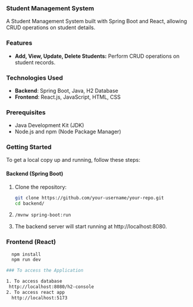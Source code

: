 ### Student Management System

A Student Management System built with Spring Boot and React, allowing CRUD operations on student details.

### Features

- **Add, View, Update, Delete Students:** Perform CRUD operations on student records.

### Technologies Used

- **Backend**: Spring Boot, Java, H2 Database
- **Frontend**: React.js, JavaScript, HTML, CSS

### Prerequisites

- Java Development Kit (JDK)
- Node.js and npm (Node Package Manager)

### Getting Started

To get a local copy up and running, follow these steps:

#### Backend (Spring Boot)

1. Clone the repository:
   ```bash
   git clone https://github.com/your-username/your-repo.git
   cd backend/

2. ```bash
   /mvnw spring-boot:run
   
3. The backend server will start running at http://localhost:8080.

### Frontend (React)
 ```bash
   npm install
   npm run dev 

### To access the Application

1. To access database
  http://localhost:8080/h2-console
2. To access react app
   http://localhost:5173

